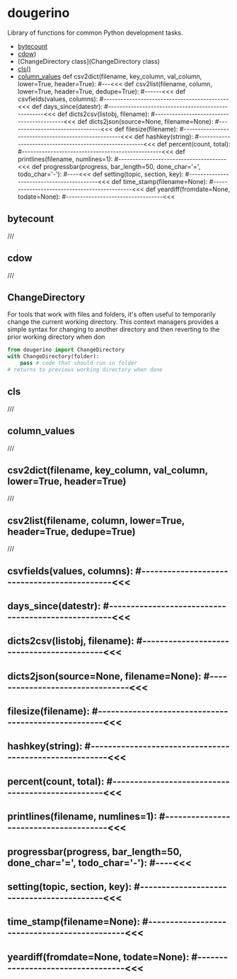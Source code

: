 # dougerino
Library of functions for common Python development tasks.

* [bytecount](#bytecount)
* [cdow](cdow))
* [ChangeDirectory class](ChangeDirectory class)
* [cls()](cls())
* [column_values](column_values)
def csv2dict(filename, key_column, val_column, lower=True, header=True): #---<<<
def csv2list(filename, column, lower=True, header=True, dedupe=True): #------<<<
def csvfields(values, columns): #--------------------------------------------<<<
def days_since(datestr): #---------------------------------------------------<<<
def dicts2csv(listobj, filename): #------------------------------------------<<<
def dicts2json(source=None, filename=None): #--------------------------------<<<
def filesize(filename): #----------------------------------------------------<<<
def hashkey(string): #-------------------------------------------------------<<<
def percent(count, total): #-------------------------------------------------<<<
def printlines(filename, numlines=1): #--------------------------------------<<<
def progressbar(progress, bar_length=50, done_char='=', todo_char='-'): #----<<<
def setting(topic, section, key): #------------------------------------------<<<
def time_stamp(filename=None): #---------------------------------------------<<<
def yeardiff(fromdate=None, todate=None): #----------------------------------<<<


## bytecount

///

## cdow

///

## ChangeDirectory

For tools that work with files and folders, it's often useful to temporarily change the current working directory. This context managers provides a simple syntax for changing to another directory and then reverting to the prior working directory when don

```python
from dougerino import ChangeDirectory
with ChangeDirectory(folder):
    pass # code that should run in folder
# returns to previous working directory when done
```
## cls

///

## column_values

///

## csv2dict(filename, key_column, val_column, lower=True, header=True)

///

## csv2list(filename, column, lower=True, header=True, dedupe=True)

///

## csvfields(values, columns): #--------------------------------------------<<<
## days_since(datestr): #---------------------------------------------------<<<
## dicts2csv(listobj, filename): #------------------------------------------<<<
## dicts2json(source=None, filename=None): #--------------------------------<<<
## filesize(filename): #----------------------------------------------------<<<
## hashkey(string): #-------------------------------------------------------<<<
## percent(count, total): #-------------------------------------------------<<<
## printlines(filename, numlines=1): #--------------------------------------<<<
## progressbar(progress, bar_length=50, done_char='=', todo_char='-'): #----<<<
## setting(topic, section, key): #------------------------------------------<<<
## time_stamp(filename=None): #---------------------------------------------<<<
## yeardiff(fromdate=None, todate=None): #----------------------------------<<<
